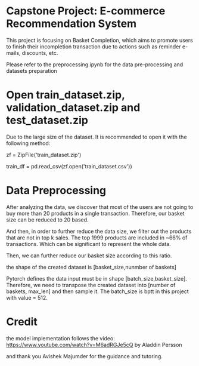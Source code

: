 # Capstone Project: E-commerce Recommendation System

This project is focusing on Basket Completion, which aims to promote users to finish their incompletion transaction due to actions such as reminder e-mails, discounts, etc.

Please refer to the preprocessing.ipynb for the data pre-processing and datasets preparation

# Open train_dataset.zip, validation_dataset.zip and test_dataset.zip

Due to the large size of the dataset. It is recommended to open it with the following method:

zf = ZipFile('train_dataset.zip') 

train_df = pd.read_csv(zf.open('train_dataset.csv'))

# Data Preprocessing

After analyzing the data, we discover that most of the users are not going to buy more than 20 products in a single transaction. Therefore, our basket size can be reduced to 20 based.

And then, in order to further reduce the data size, we filter out the products that are not in top k sales. The top 1999 products are included in ~66% of transactions. Which can be significant to represent the whole data.

Then, we can further reduce our basket size according to this ratio.

the shape of the created dataset is [basket_size,nunmber of baskets]

Pytorch defines the data input must be in shape [batch_size,basket_size]. Therefore, we need to transpose the created dataset into [number of baskets, max_len] and then sample it. The batch_size is bptt in this project with value = 512.

# Credit

the model implementation follows the video: https://www.youtube.com/watch?v=M6adRGJe5cQ by Aladdin Persson

and thank you Avishek Majumder for the guidance and tutoring.
